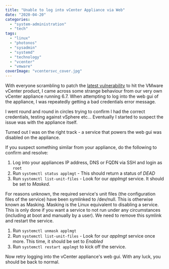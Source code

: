 ```yaml
---
title: "Unable to log into vCenter Appliance via Web"
date: "2020-04-20"
categories: 
  - "system-administration"
  - "tech"
tags: 
  - "linux"
  - "photonos"
  - "sysadmin"
  - "systemd"
  - "technology"
  - "vcenter"
  - "vmware"
coverImage: "vcentersvc_cover.jpg"
---
```


With everyone scrambling to patch the [latest vulnerability](https://www.vmware.com/au/security/advisories/VMSA-2020-0006.html) to hit the VMware vCenter product, I came across some strange behaviour from our very own vCenter appliance running 6.7. When attempting to log into the web gui of the appliance, I was repeatedly getting a bad credentials error message.

I went round and round in circles trying to confirm I had the correct credentials, testing against vSphere etc... Eventually I started to suspect the issue was with the appliance itself.

Turned out I was on the right track - a service that powers the web gui was disabled on the appliance.

If you suspect something similar from your appliance, do the following to confirm and resolve:

1. Log into your appliances IP address, DNS or FQDN via SSH and login as ```root```
2. Run ```systemctl status applmgt``` - This should return a status of _DEAD_
3. Run ```systemctl list-unit-files``` - Look for our _applmgt_ service. It should be set to _Masked_.

For reasons unknown, the required service's unit files (the configuration files of the service) have been symlinked to /dev/null. This is otherwise known as Masking. Masking is the Linux equivalent to disabling a service. This is only done if you want a service to not run under any circumstances (including at boot and manually by a user). We need to remove this symlink and restart the service.

1. Run ```systemctl unmask applmgt```
2. Run ```systemctl list-unit-files``` - Look for our _applmgt_ service once more. This time, it should be set to _Enabled_
3. Run ```systemctl restart applmgt``` to kick off the service.

Now retry logging into the vCenter appliance's web gui. With any luck, you should be back to normal.
